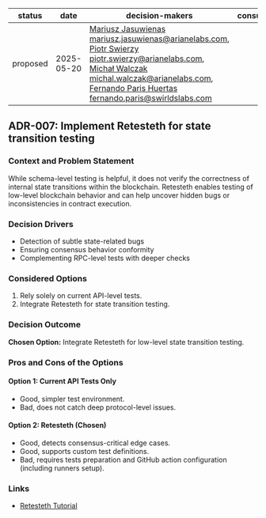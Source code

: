 
| status   | date       | decision-makers                                                                                                                                                                                                                                                                                                                                               | consulted | informed |
|----------|------------|---------------------------------------------------------------------------------------------------------------------------------------------------------------------------------------------------------------------------------------------------------------------------------------------------------------------------------------------------------------|-----------|----------|
| proposed | 2025-05-20 | [Mariusz Jasuwienas](https://github.com/arianejasuwienas) <mariusz.jasuwienas@arianelabs.com>, [Piotr Swierzy](https://github.com/se7enarianelabs) <piotr.swierzy@arianelabs.com>, [Michał Walczak](https://github.com/mwb-al) <michal.walczak@arianelabs.com>, [Fernando Paris Huertas](https://github.com/Ferparishuertas) <fernando.paris@swirldslabs.com> |           |          |

## ADR-007: Implement Retesteth for state transition testing

### Context and Problem Statement

While schema-level testing is helpful, it does not verify the correctness of internal state transitions within the blockchain. Retesteth enables testing of low-level blockchain behavior and can help uncover hidden bugs or inconsistencies in contract execution.

### Decision Drivers

* Detection of subtle state-related bugs
* Ensuring consensus behavior conformity
* Complementing RPC-level tests with deeper checks

### Considered Options

1. Rely solely on current API-level tests.
2. Integrate Retesteth for state transition testing.

### Decision Outcome

**Chosen Option:** Integrate Retesteth for low-level state transition testing.

### Pros and Cons of the Options

#### Option 1: Current API Tests Only

* Good, simpler test environment.
* Bad, does not catch deep protocol-level issues.

#### Option 2: Retesteth (Chosen)

* Good, detects consensus-critical edge cases.
* Good, supports custom test definitions.
* Bad, requires tests preparation and GitHub action configuration (including runners setup).

### Links

* [Retesteth Tutorial](https://ethereum-tests.readthedocs.io/en/latest/retesteth-tutorial.html)
